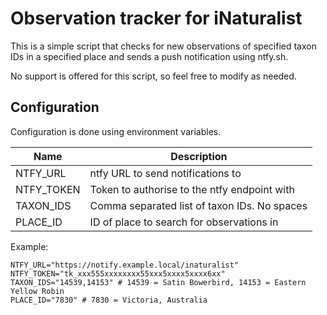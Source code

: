 # Observation tracker for iNaturalist

This is a simple script that checks for new observations of specified taxon IDs in a specified place and sends a push notification using ntfy.sh.

No support is offered for this script, so feel free to modify as needed.

## Configuration

Configuration is done using environment variables.

| Name | Description |
| --- | --- |
| NTFY_URL | ntfy URL to send notifications to |
| NTFY_TOKEN | Token to authorise to the ntfy endpoint with |
| TAXON_IDS | Comma separated list of taxon IDs. No spaces |
| PLACE_ID | ID of place to search for observations in |

Example:
```
NTFY_URL="https://notify.example.local/inaturalist"
NTFY_TOKEN="tk_xxx555xxxxxxxx55xxx5xxxx5xxxx6xx"
TAXON_IDS="14539,14153" # 14539 = Satin Bowerbird, 14153 = Eastern Yellow Robin
PLACE_ID="7830" # 7830 = Victoria, Australia
```

